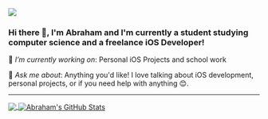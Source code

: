 <img src="https://images.unsplash.com/photo-1531297484001-80022131f5a1?ixlib=rb-1.2.1&auto=format&fit=crop&w=975&h=300&q=80"/>

### Hi there 👋, I'm Abraham and I'm currently a student studying computer science and a freelance iOS Developer!

<!--
**Abruuham/Abruuham** is a ✨ _special_ ✨ repository because its `README.md` (this file) appears on your GitHub profile.


- 🔭 I’m currently working on ...
- 🌱 I’m currently learning ...
- 👯 I’m looking to collaborate on ...
- 🤔 I’m looking for help with ...
- 💬 Ask me about ...
- 📫 How to reach me: ...
- 😄 Pronouns: ...
- ⚡ Fun fact: ...
-->
 🔭 *I’m currently working on*: Personal iOS Projects and school work
 
 💬 *Ask me about*: Anything you'd like! I love talking about iOS development, personal projects, or if you need help with anything 😊. 
 
 ------------------
 <a href="https://github.com/Abruuham/Abruuham">
  <img align="center" src="https://github-readme-stats.vercel.app/api/top-langs/?username=Abruuham&hide=HTML,CSS,EJS,tex&title_color=ffffff&text_color=c9cacc&icon_color=2bbc8a&bg_color=1d1f21&langs_count=3" />
</a>
<a href="https://github.com/Abruuham/Abruuham">
  <img align="center" src="https://github-readme-stats.vercel.app/api?username=Abruuham&show_icons=true&line_height=27&count_private=true&title_color=ffffff&text_color=c9cacc&icon_color=2bbc8a&bg_color=1d1f21" alt="Abraham's GitHub Stats" />
</a>

<br><br>
